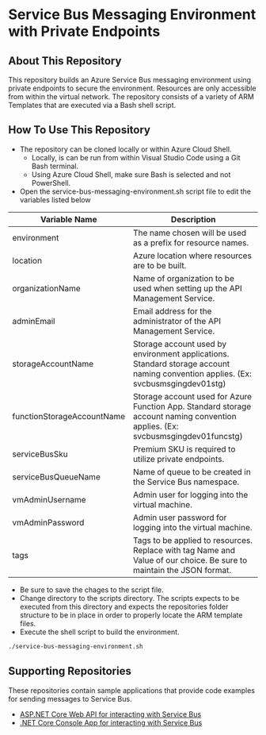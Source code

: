 # Service Bus Messaging Environment with Private Endpoints

## About This Repository

This repository builds an Azure Service Bus messaging environment using private endpoints to secure the environment.  Resources are only accessible from within the virtual network.  The repository consists of a variety of ARM Templates that are executed via a Bash shell script.

## How To Use This Repository

* The repository can be cloned locally or within Azure Cloud Shell.
  * Locally, is can be run from within Visual Studio Code using a Git Bash terminal.
  * Using Azure Cloud Shell, make sure Bash is selected and not PowerShell.
* Open the service-bus-messaging-environment.sh script file to edit the variables listed below

Variable Name | Description
------------- | -----------
environment | The name chosen will be used as a prefix for resource names.
location | Azure location where resources are to be built.
organizationName |  Name of organization to be used when setting up the API Management Service.
adminEmail |  Email address for the administrator of the API Management Service.
storageAccountName |  Storage account used by environment applications. Standard storage account naming convention applies. (Ex: svcbusmsgingdev01stg)
functionStorageAccountName |  Storage account used for Azure Function App. Standard storage account naming convention applies. (Ex: svcbusmsgingdev01funcstg)
serviceBusSku |  Premium SKU is required to utilize private endpoints.
serviceBusQueueName |  Name of queue to be created in the Service Bus namespace.
vmAdminUsername |  Admin user for logging into the virtual machine.
vmAdminPassword |  Admin user password for logging into the virtual machine.
tags |  Tags to be applied to resources.  Replace with tag Name and Value of our choice.  Be sure to maintain the JSON format.

* Be sure to save the chages to the script file.
* Change directory to the scripts directory.  The scripts expects to be executed from this directory and expects the repositories folder structure to be in place in order to properly locate the ARM template files.
* Execute the shell script to build the environment.

```bash
./service-bus-messaging-environment.sh
```

## Supporting Repositories

These repositories contain sample applications that provide code examples for sending messages to Service Bus.

* [ASP.NET Core Web API for interacting with Service Bus](https://github.com/rob-mckenna/service-bus-messaging-web-api)
* [.NET Core Console App for interacting with Service Bus](https://github.com/rob-mckenna/service-bus-messaging-console-app)